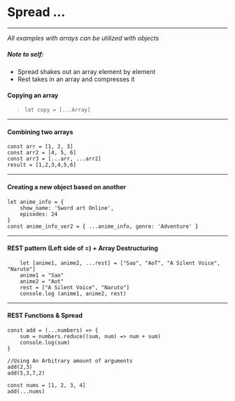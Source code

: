 # Spread ...
---

*All examples with arrays can be utilized with objects*

##### Note to self: 
* Spread shakes out an array element by element
* Rest takes in an array and compresses it 

#### Copying an array
>`
>let copy = [...Array]
`

---

#### Combining two arrays 
```
const arr = [1, 2, 3]
const arr2 = [4, 5, 6]
const arr3 = [...arr, ...arr2]
result = [1,2,3,4,5,6]
```
---

#### Creating a new object based on another
```
let anime_info = {
    show_name: 'Sword art Online',
    episodes: 24
}
const anime_info_ver2 = { ...anime_info, genre: 'Adventure' }
```
---

#### REST pattern (Left side of =) + Array Destructuring 

```
	let [anime1, anime2, ...rest] = ["Sao", "AoT", "A Silent Voice", "Naruto"]
	anime1 = "Sao"
	anime2 = "Aot"
	rest = ["A Silent Voice", "Naruto"]
	console.log (anime1, anime2, rest)
```

---

#### REST Functions & Spread
```
const add = (...numbers) => {
	sum = numbers.reduce((sum, num) => num + sum)
	console.log(sum)
}

//Using An Arbitrary amount of arguments
add(2,3)
add(5,3,7,2)

const nums = [1, 2, 3, 4]
add(...nums)
```